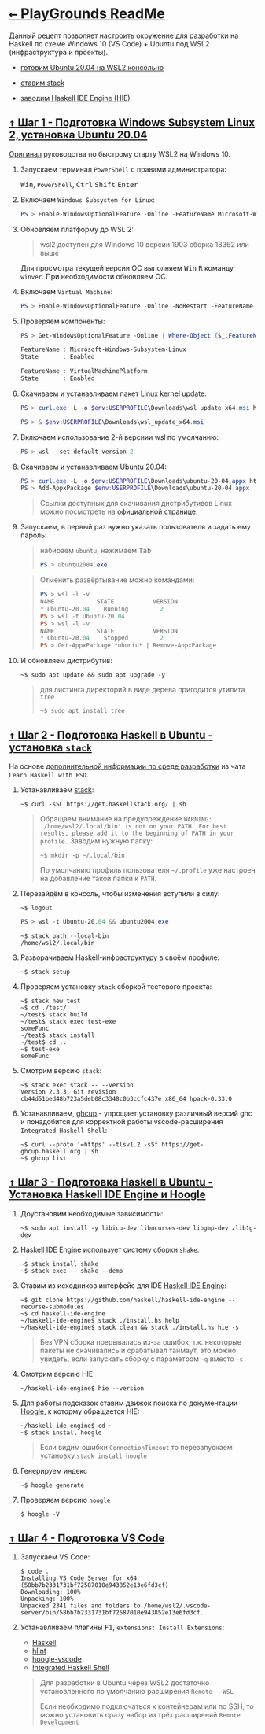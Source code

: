 # [ <kbd>←</kbd> PlayGrounds ReadMe](https://github.com/mitmih/PlayGrounds/blob/master/readme.md) <a name="up">[](#up)</a>

Данный рецепт позволяет настроить окружение для разработки на Haskell по схеме Windows 10 (VS Code) + Ubuntu под WSL2 (инфраструктура и проекты).

* [готовим Ubuntu 20.04 на WSL2 консольно](#step1)

* [ставим stack](#step2)

* [заводим Haskell IDE Engine (HIE)](#step3)

<!-- * [#step4](#step4) -->

<!-- * [#step5](#step5) -->


## [ <kbd>↑</kbd> ](#up) <a name="step1">[Шаг 1 - Подготовка Windows Subsystem Linux 2, установка Ubuntu 20.04](#step1)</a>

[Оригинал](https://docs.microsoft.com/en-us/windows/wsl/install-win10) руководства по быстрому старту WSL2 на Windows 10.

1. Запускаем терминал `PowerShell` с правами администратора:
    
    <kbd>Win</kbd>, `PowerShell`, <kbd>Ctrl</kbd> <kbd>Shift</kbd> <kbd>Enter</kbd> 

1. Включаем `Windows Subsystem for Linux`:

    ```PowerShell
    PS > Enable-WindowsOptionalFeature -Online -FeatureName Microsoft-Windows-Subsystem-Linux -NoRestart
    ```

1. Обновляем платформу до WSL 2:
    > wsl2 доступен для Windows 10 версии 1903 сборка 18362 или выше
    
    Для просмотра текущей версии ОС выполняем <kbd>Win</kbd> <kbd>R</kbd> команду `winver`. При необходимости обновляем ОС.

1. Включаем `Virtual Machine`:

    ```PowerShell
    PS > Enable-WindowsOptionalFeature -Online -NoRestart -FeatureName VirtualMachinePlatform
    ```

1. Проверяем компоненты:
    ```PowerShell
    PS > Get-WindowsOptionalFeature -Online | Where-Object {$_.FeatureName -in @('Microsoft-Windows-Subsystem-Linux', 'VirtualMachinePlatform')}
    
    FeatureName : Microsoft-Windows-Subsystem-Linux
    State       : Enabled

    FeatureName : VirtualMachinePlatform
    State       : Enabled
    ```

1. Скачиваем и устанавливаем пакет Linux kernel update:
    ```PowerShell
    PS > curl.exe -L -o $env:USERPROFILE\Downloads\wsl_update_x64.msi https://wslstorestorage.blob.core.windows.net/wslblob/wsl_update_x64.msi
    
    PS > & $env:USERPROFILE\Downloads\wsl_update_x64.msi
    ```

1. Включаем использование 2-й версиии wsl по умолчанию:
    ```PowerShell
    PS > wsl --set-default-version 2
    ```

1. Скачиваем и устанавливаем Ubuntu 20.04:
    ```PowerShell
    PS > curl.exe -L -o $env:USERPROFILE\Downloads\ubuntu-20-04.appx https://aka.ms/wslubuntu2004
    PS > Add-AppxPackage $env:USERPROFILE\Downloads\ubuntu-20-04.appx
    ```

    > Ссылки доступных для скачивания дистрибутивов Linux можно посмотреть на [официальной странице](https://docs.microsoft.com/en-us/windows/wsl/install-manual).

1. Запускаем, в первый раз нужно указать пользователя и задать ему пароль:
    
    > набираем `ubuntu`, нажимаем <kbd>Tab</kbd>
    > ```PowerShell
    > PS > ubuntu2004.exe
    > ```
    
    > Отменить развёртывание можно командами:
    > ```PowerShell
    > PS > wsl -l -v
    > NAME            STATE           VERSION
    > * Ubuntu-20.04    Running         2
    > PS > wsl -t Ubuntu-20.04
    > PS > wsl -l -v
    > NAME            STATE           VERSION
    > * Ubuntu-20.04    Stopped         2
    > PS > Get-AppxPackage *ubuntu* | Remove-AppxPackage
    > ```

1. И обновляем дистрибутив:
    ```shell
    ~$ sudo apt update && sudo apt upgrade -y
    ```
    > для листинга директорий в виде дерева пригодится утилита `tree`
    > ```shell
    > ~$ sudo apt install tree
    > ```
    > 


## [ <kbd>↑</kbd> ](#up) <a name="step2">[Шаг 2 - Подготовка Haskell в Ubuntu - установка `stack`](#step2)</a>
На основе [дополнительной информации по среде разработки](https://rizzoma.com/topic/c27faf1cfa188c1120f59af4c35e6099/0_b_9n8n_96jab/) из чата `Learn Haskell with FSD`.

1. Устанавливаем [stack](https://docs.haskellstack.org/en/stable/README/):
    
    ```shell
    ~$ curl -sSL https://get.haskellstack.org/ | sh
    ```

    > Обращаем внимание на предупреждение `WARNING: '/home/wsl2/.local/bin' is not on your PATH. For best results, please add it to the beginning of PATH in your profile.`
    > Заводим нужную папку:
    > ```shell
    > ~$ mkdir -p ~/.local/bin
    > ```
    > По умолчанию профиль пользователя `~/.profile` уже настроен на добавление такой папки к `PATH`.

1. Перезайдём в консоль, чтобы изменения вступили в силу:
    ```shell
    ~$ logout
    ```
    ```PowerShell
    PS > wsl -t Ubuntu-20.04 && ubuntu2004.exe
    ```
    ```shell
    ~$ stack path --local-bin
    /home/wsl2/.local/bin
    ```

1. Разворачиваем Haskell-инфраструктуру в своём профиле:
    
    ```shell
    ~$ stack setup
    ```

1. Проверяем установку `stack` сборкой тестового проекта:

    ```shell
    ~$ stack new test
    ~$ cd ./test/
    ~/test$ stack build
    ~/test$ stack exec test-exe
    someFunc
    ~/test$ stack install
    ~/test$ cd ..
    ~$ test-exe
    someFunc
    ```

1. Смотрим версию `stack`:
    ```shell
    ~$ stack exec stack -- --version
    Version 2.3.3, Git revision cb44d51bed48b723a5deb08c3348c0b3ccfc437e x86_64 hpack-0.33.0
    ```

1. Устанавливаем, [ghcup](https://www.haskell.org/ghcup/) - упрощает установку различный версий ghc и понадобится для корректной работы vscode-расширения `Integrated Haskell Shell`:

    ```shell
    ~$ curl --proto '=https' --tlsv1.2 -sSf https://get-ghcup.haskell.org | sh
    ~$ ghcup list
    ```

## [ <kbd>↑</kbd> ](#up) <a name="step3">[Шаг 3 - Подготовка Haskell в Ubuntu - Установка Haskell IDE Engine и Hoogle](#step3)</a>

1. Доустановим необходимые зависимости:
    ```
    ~$ sudo apt install -y libicu-dev libncurses-dev libgmp-dev zlib1g-dev
    ```

1. Haskell IDE Engine использует систему сборки `shake`:
    ```
    ~$ stack install shake
    ~$ stack exec -- shake --demo
    ```

1. Ставим из исходников интерфейс для IDE [Haskell IDE Engine](https://github.com/haskell/haskell-ide-engine#installation-from-source):
    
    ```shell
    ~$ git clone https://github.com/haskell/haskell-ide-engine --recurse-submodules
    ~$ cd haskell-ide-engine
    ~/haskell-ide-engine$ stack ./install.hs help
    ~/haskell-ide-engine$ stack clean && stack ./install.hs hie -s
    ```
    
    > Без VPN сборка прерывалась из-за ошибок, т.к. некоторые пакеты не скачивались и срабатывал таймаут, это можно увидеть, если запускать сборку с параметром `-q` вместо `-s`

1. Смотрим версию HIE
    ```shell
    ~/haskell-ide-engine$ hie --version
    ```

1. Для работы подсказок ставим движок поиска по документации [Hoogle](https://github.com/ndmitchell/hoogle/blob/master/docs/Install.md), к которму обращается HIE:
    ```shell
    ~/haskell-ide-engine$ cd ~
    ~$ stack install hoogle
    ```
    <!-- ~$ echo >> ~/.ghci ':def hoogle \x -> return ~$ ":!hoogle " ++ x' -->
    > Если видим ошибки `ConnectionTimeout` то перезапускаем установку `stack install hoogle`

1. Генерируем индекс
    ```shell
    ~$ hoogle generate
    ```
    <!-- ~$ stack haddock --hoogle -->

1. Проверяем версию `hoogle`
    
    ```shell
    $ hoogle -V
    ```


## [ <kbd>↑</kbd> ](#up) <a name="step4">[Шаг 4 - Подготовка VS Code](#step4)</a>

1. Запускаем VS Code:
    ```
    $ code .
    Installing VS Code Server for x64 (58bb7b2331731bf72587010e943852e13e6fd3cf)
    Downloading: 100%
    Unpacking: 100%
    Unpacked 2341 files and folders to /home/wsl2/.vscode-server/bin/58bb7b2331731bf72587010e943852e13e6fd3cf.
    ```

1. Устанавливаем плагины <kbd>F1</kbd>, `extensions: Install Extensions`:
    
    * [Haskell](https://marketplace.visualstudio.com/items?itemName=haskell.haskell)
    * [hlint](https://marketplace.visualstudio.com/items?itemName=lunaryorn.hlint)
    * [hoogle-vscode](https://marketplace.visualstudio.com/items?itemName=jcanero.hoogle-vscode)
    * [Integrated Haskell Shell](https://marketplace.visualstudio.com/items?itemName=eriksik2.vscode-ghci)
    
    > Для разработки в Ubuntu через WSL2 достаточно установленного по умолчанию расширения `Remote - WSL`
    > 
    > Если необходимо подключаться к контейнерам или по SSH, то можно установить сразу набор из трёх расширений `Remote Development`


<!--
## [ <kbd>↑</kbd> ](#up) <a name="step3">[Шаг 3](#step3)</a>
## [ <kbd>↑</kbd> ](#up) <a name="step4">[Шаг 4](#step4)</a>
<details>
<summary>

```shell
```
</summary>

```shell
```
</details>


https://medium.com/@remisa.yousefvand/setup-haskell-development-environment-on-ubuntu-64c0f29f2b



    1. Устанавливаем Cabal и Haskell через Stack:
    
    ```shell
    ~$ stack install cabal-install
    ~$ cabal update
    ```
    
    > У меня в процессе установки выскочила ошибка из несоответствия доступной версии и указанной в конфиге stack`а:
    > ```shell
    > Error: While constructing the build plan, the following exceptions were encountered:
    > 
    > In the dependencies for cabal-install-3.2.0.0:
    >     Cabal-3.0.1.0 from stack configuration does not match ==3.2.*  (latest matching version is 3.2.0.0)
    > needed since cabal-install is a build target.
    > 
    > Some different approaches to resolving this:
    > 
    > * Set 'allow-newer: true' in /home/wsl2/.stack/config.yaml to ignore all version constraints and build anyway.
    > 
    > * Recommended action: try adding the following to your extra-deps in /home/wsl2/.stack/global-project/stack.yaml:
    > 
    > - Cabal-3.2.0.0@sha256:d0d7a1f405f25d0000f5ddef684838bc264842304fd4e7f80ca92b997b710874,27320
    > ```
    > 
    > Отркрываем конфиг:
    > ```shell
    > ~$ nano ~/.stack/global-project/stack.yaml
    > ```
    > 
    > И добавляем, как рекомендовано, соответствующую поправку
    > ```shell
    > extra-deps:
    > - Cabal-3.2.0.0@sha256:d0d7a1f405f25d0000f5ddef684838bc264842304fd4e7f80ca92b997b710874,27320
    > ```
    > после этого повторяем `stack install cabal-install`

choco list --local-only
choco uninstall haskell-dev --remove-dependencies
choco list --local-only
-->